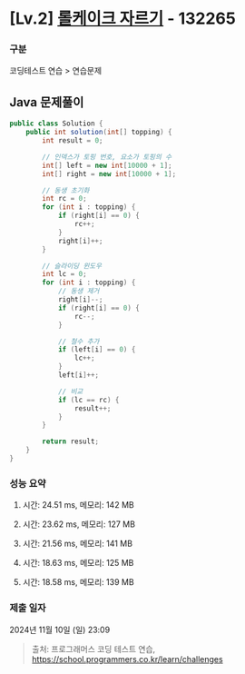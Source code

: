 # [Lv.2] [롤케이크 자르기](https://school.programmers.co.kr/learn/courses/30/lessons/132265?language=java) - 132265 

### 구분

코딩테스트 연습 > 연습문제

## Java 문제풀이

```java
public class Solution {
    public int solution(int[] topping) {
        int result = 0;

        // 인덱스가 토핑 번호, 요소가 토핑의 수
        int[] left = new int[10000 + 1];
        int[] right = new int[10000 + 1];

        // 동생 초기화
        int rc = 0;    
        for (int i : topping) {
            if (right[i] == 0) {
                rc++;
            }
            right[i]++;
        }

        // 슬라이딩 윈도우
        int lc = 0;
        for (int i : topping) {
            // 동생 제거
            right[i]--;
            if (right[i] == 0) {
                rc--;
            }

            // 철수 추가
            if (left[i] == 0) {
                lc++;
            }
            left[i]++;

            // 비교
            if (lc == rc) {
                result++;
            }
        }

        return result;
    }
}
```

### 성능 요약

1. 시간: 24.51 ms, 메모리: 142 MB

2. 시간: 23.62 ms, 메모리: 127 MB
3. 시간: 21.56 ms, 메모리: 141 MB
4. 시간: 18.63 ms, 메모리: 125 MB
5. 시간: 18.58 ms, 메모리: 139 MB

### 제출 일자

2024년 11월 10일 (일) 23:09

> 출처: 프로그래머스 코딩 테스트 연습, https://school.programmers.co.kr/learn/challenges